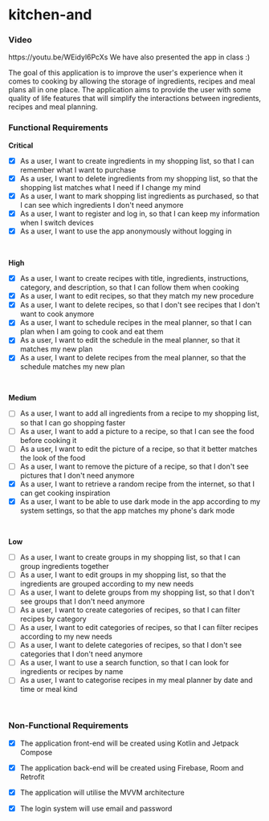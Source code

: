 # kitchen-and

<h3>Video</h3>
https://youtu.be/WEidyl6PcXs
We have also presented the app in class :)

The goal of this application is to improve the user's experience when it comes to cooking by allowing the storage of ingredients, recipes and meal plans all in one place. The application aims to provide the user with some quality of life features that will simplify the interactions between ingredients, recipes and meal planning.


<h3>Functional Requirements</h3>

<b>Critical</b> 
</br>
- [x] As a user, I want to create ingredients in my shopping list, so that I can remember what I want to purchase
- [x] As a user, I want to delete ingredients from my shopping list, so that the shopping list matches what I need if I change my mind
- [x] As a user, I want to mark shopping list ingredients as purchased, so that I can see which ingredients I don't need anymore
- [x] As a user, I want to register and log in, so that I can keep my information when I switch devices
- [x] As a user, I want to use the app anonymously without logging in
</br>

<b>High</b>
</br>
- [x] As a user, I want to create recipes with title, ingredients, instructions, category, and description, so that I can follow them when cooking
- [x] As a user, I want to edit recipes, so that they match my new procedure
- [x] As a user, I want to delete recipes, so that I don't see recipes that I don't want to cook anymore
- [x] As a user, I want to schedule recipes in the meal planner, so that I can plan when I am going to cook and eat them
- [x] As a user, I want to edit the schedule in the meal planner, so that it matches my new plan
- [x] As a user, I want to delete recipes from the meal planner, so that the schedule matches my new plan
</br>

<b>Medium</b>
</br>
- [ ] As a user, I want to add all ingredients from a recipe to my shopping list, so that I can go shopping faster
- [ ] As a user, I want to add a picture to a recipe, so that I can see the food before cooking it
- [ ] As a user, I want to edit the picture of a recipe, so that it better matches the look of the food
- [ ] As a user, I want to remove the picture of a recipe, so that I don't see pictures that I don't need anymore
- [x] As a user, I want to retrieve a random recipe from the internet, so that I can get cooking inspiration
- [x] As a user, I want to be able to use dark mode in the app according to my system settings, so that the app matches my phone's dark mode
</br>

<b>Low</b>
</br>
- [ ] As a user, I want to create groups in my shopping list, so that I can group ingredients together
- [ ] As a user, I want to edit groups in my shopping list, so that the ingredients are grouped according to my new needs
- [ ] As a user, I want to delete groups from my shopping list, so that I don't see groups that I don't need anymore
- [ ] As a user, I want to create categories of recipes, so that I can filter recipes by category
- [ ] As a user, I want to edit categories of recipes, so that I can filter recipes according to my new needs
- [ ] As a user, I want to delete categories of recipes, so that I don't see categories that I don't need anymore
- [ ] As a user, I want to use a search function, so that I can look for ingredients or recipes by name
- [ ] As a user, I want to categorise recipes in my meal planner by date and time or meal kind
</br>

<h3>Non-Functional Requirements</h3>

- [x] The application front-end will be created using Kotlin and Jetpack Compose
- [x] The application back-end will be created using Firebase, Room and Retrofit
- [x] The application will utilise the MVVM architecture
- [x] The login system will use email and password


